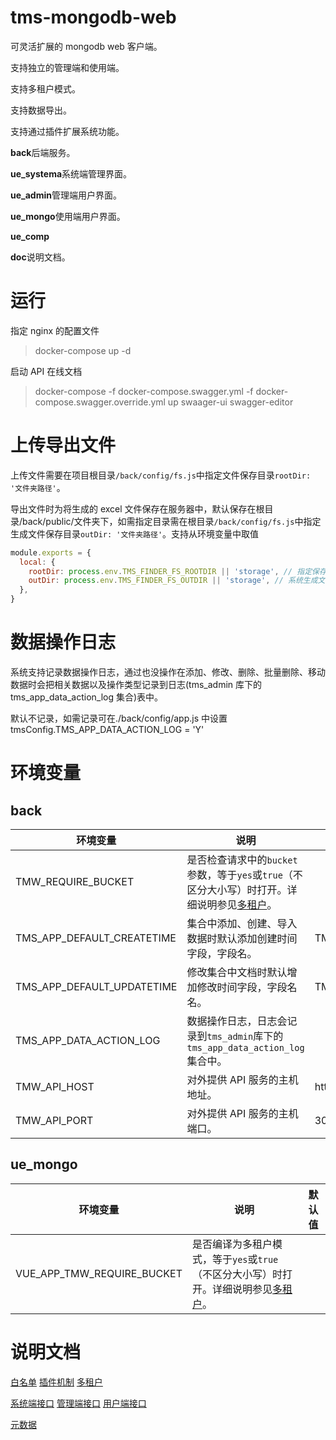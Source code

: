 # tms-mongodb-web

可灵活扩展的 mongodb web 客户端。

支持独立的管理端和使用端。

支持多租户模式。

支持数据导出。

支持通过插件扩展系统功能。

**back**后端服务。

**ue_systema**系统端管理界面。

**ue_admin**管理端用户界面。

**ue_mongo**使用端用户界面。

**ue_comp**

**doc**说明文档。

# 运行

指定 nginx 的配置文件

> docker-compose up -d

启动 API 在线文档

> docker-compose -f docker-compose.swagger.yml -f docker-compose.swagger.override.yml up swaager-ui swagger-editor

# 上传导出文件

上传文件需要在项目根目录`/back/config/fs.js`中指定文件保存目录`rootDir: '文件夹路径'`。

导出文件时为将生成的 excel 文件保存在服务器中，默认保存在根目录/back/public/文件夹下，如需指定目录需在根目录`/back/config/fs.js`中指定生成文件保存目录`outDir: '文件夹路径'`。支持从环境变量中取值

```javascript
module.exports = {
  local: {
    rootDir: process.env.TMS_FINDER_FS_ROOTDIR || 'storage', // 指定保存文件的目录
    outDir: process.env.TMS_FINDER_FS_OUTDIR || 'storage', // 系统生成文件存放目录
  },
}
```

# 数据操作日志

系统支持记录数据操作日志，通过也没操作在添加、修改、删除、批量删除、移动数据时会把相关数据以及操作类型记录到日志(tms_admin 库下的 tms_app_data_action_log 集合)表中。

默认不记录，如需记录可在./back/config/app.js 中设置 tmsConfig.TMS_APP_DATA_ACTION_LOG = 'Y'

# 环境变量

## back

| 环境变量                   | 说明                                                                                                         | 默认值                     |
| -------------------------- | ------------------------------------------------------------------------------------------------------------ | -------------------------- |
| TMW_REQUIRE_BUCKET         | 是否检查请求中的`bucket`参数，等于`yes`或`true`（不区分大小写）时打开。详细说明参见[多租户](doc/多租户.md)。 |                            |
| TMS_APP_DEFAULT_CREATETIME | 集合中添加、创建、导入数据时默认添加创建时间字段，字段名。                                                   | TMS_DEFAULT_CREATE_TIME    |
| TMS_APP_DEFAULT_UPDATETIME | 修改集合中文档时默认增加修改时间字段，字段名名。                                                             | TMS_APP_DEFAULT_UPDATETIME |
| TMS_APP_DATA_ACTION_LOG    | 数据操作日志，日志会记录到`tms_admin`库下的`tms_app_data_action_log`集合中。                                 |                            |
| TMW_API_HOST               | 对外提供 API 服务的主机地址。                                                                                | http://localhost           |
| TMW_API_PORT               | 对外提供 API 服务的主机端口。                                                                                | 3000                       |

## ue_mongo

| 环境变量                   | 说明                                                                                                 | 默认值 |
| -------------------------- | ---------------------------------------------------------------------------------------------------- | ------ |
| VUE_APP_TMW_REQUIRE_BUCKET | 是否编译为多租户模式，等于`yes`或`true`（不区分大小写）时打开。详细说明参见[多租户](doc/多租户.md)。 |        |

# 说明文档

[白名单](doc/白名单.md)
[插件机制](doc/插件机制.md)
[多租户](doc/多租户.md)

[系统端接口](doc/系统端接口.md)
[管理端接口](doc/管理端接口.md)
[用户端接口](doc/用户端接口.md)

[元数据](doc/元数据.md)
